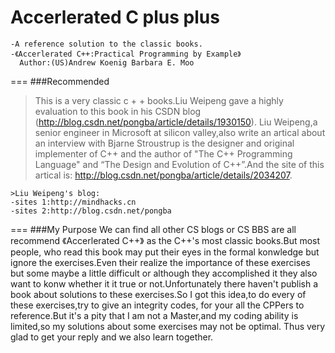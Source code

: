 
Accerlerated C plus plus
===============
```
-A reference solution to the classic books.
-《Accerlerated C++:Practical Programming by Example》
  Author:(US)Andrew Koenig Barbara E. Moo
```
===
###Recommended
>This is a very classic c + + books.Liu Weipeng gave a highly evaluation to this book in his CSDN blog (http://blog.csdn.net/pongba/article/details/1930150). Liu Weipeng,a senior engineer in Microsoft at silicon valley,also write an artical about an interview with Bjarne Stroustrup is the designer and original implementer of C++ and the author of "The C++ Programming Language" and “The Design and Evolution of C++”.And the site of this artical is: http://blog.csdn.net/pongba/article/details/2034207.
```
>Liu Weipeng's blog:
-sites 1:http://mindhacks.cn
-sites 2:http://blog.csdn.net/pongba
```

===
###My Purpose
We can find all other CS blogs or CS BBS are all recommend 《Accerlerated C++》 as the C++'s most classic books.But most people, who read this book may put their eyes in the formal konwledge but ignore the exercises.Even their realize the importance of these exercises but some maybe a little difficult or although they accomplished it they also want to konw whether it it true or not.Unfortunately there haven't publish a book about solutions to these exercises.So I got this idea,to do every of these exercises,try to give an integrity codes, for your all the CPPers to reference.But it's a pity that I am not a Master,and my coding ability is limited,so my solutions about some exercises may not be optimal. Thus very glad to get your reply and we also learn together.
